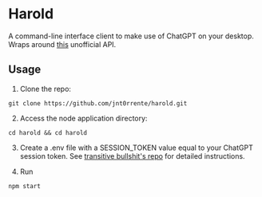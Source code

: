 # Harold

A command-line interface client to make use of ChatGPT on your desktop.
Wraps around [this](https://github.com/transitive-bullshit/chatgpt-api) unofficial API.

## Usage

1. Clone the repo:

```
git clone https://github.com/jnt0rrente/harold.git
```

2. Access the node application directory:

```
cd harold && cd harold
```

3. Create a .env file with a SESSION_TOKEN value equal to your ChatGPT session token. See [transitive bullshit's repo](https://github.com/transitive-bullshit/chatgpt-api) for detailed instructions.

4. Run
```
npm start
```
